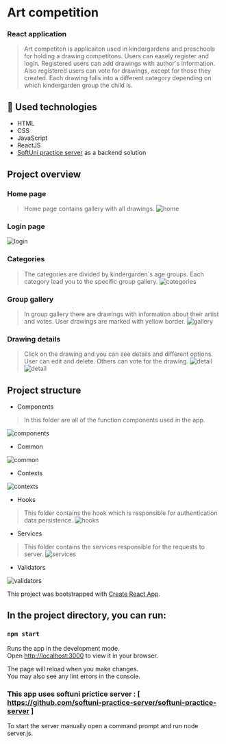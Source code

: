 # Art competition

### React application


> Art competiton is applicaiton used in kindergardens and preschools for holding a drawing competitons. Users can easely register and login.
> Registered users can add drawings with author`s information. Also registered users can vote for drawings, except for those they created.
> Еach drawing falls into a different category depending on which kindergarden group the child is.


## :hammer: Used technologies
* HTML
* CSS
* JavaScript 
* ReactJS
* [SoftUni practice server](https://github.com/softuni-practice-server/softuni-practice-server) as a backend solution



## Project overview

### Home page
> Home page contains gallery with all drawings.
![home](https://user-images.githubusercontent.com/85222435/227804340-5344bbad-fff5-49bd-9000-613a0d7fa126.png)


### Login page

![login](https://user-images.githubusercontent.com/85222435/227804353-e070fdcf-b3ac-4f71-bea6-13aae398a070.png)

### Categories
>The categories are divided by kindergarden`s age groups. 
>Each category lead you to the specific group gallery.
![categories](https://user-images.githubusercontent.com/85222435/227804381-6d481cfb-293c-4274-b436-ecc8b7eb138f.png)


### Group gallery
>In group gallery there are drawings with information about their artist and votes.
>User drawings are marked with yellow border.
![gallery](https://user-images.githubusercontent.com/85222435/227804390-033aa15c-7090-4f35-8942-476ce771691b.png)

### Drawing details
>Click on the drawing and you can see details and different options. 
>User can edit and delete. Others can vote for the drawing.
![detail](https://user-images.githubusercontent.com/85222435/227804395-34b5e754-14a2-428b-b7d3-94f866832918.png)
![detail](https://user-images.githubusercontent.com/85222435/227804400-f4f48351-27b3-4073-8a5c-6db12e1c18e5.png)


## Project structure

- Components
>In this folder are all of the function components used in the app.

![components](https://user-images.githubusercontent.com/85222435/227801576-f9ee83e6-1dd7-4896-bc6c-1b56b91c57a0.png)

- Common

![common](https://user-images.githubusercontent.com/85222435/227802106-3f5e235f-da85-4b39-abd6-c1ae78d79546.png)

- Contexts

![contexts](https://user-images.githubusercontent.com/85222435/227802173-fa36b417-9fbe-48fc-8078-c6a0879ebf52.png)

- Hooks
>This folder contains the hook which is responsible for authentication data persistence.
![hooks](https://user-images.githubusercontent.com/85222435/227802183-f4ed33e3-cc24-4593-bbb0-5cb810a6d531.png)

- Services
>This folder contains the services responsible for the requests to server.
![services](https://user-images.githubusercontent.com/85222435/227802200-d9a01dbd-ac4a-4278-bc68-16c4591f716d.png)

- Validators

![validators](https://user-images.githubusercontent.com/85222435/227802210-f4c380fc-172a-4c9b-bee9-e078584c950b.png)

This project was bootstrapped with [Create React App](https://github.com/facebook/create-react-app).

##  In the project directory, you can run:
### `npm start`

Runs the app in the development mode.\
Open [http://localhost:3000](http://localhost:3000) to view it in your browser.

The page will reload when you make changes.\
You may also see any lint errors in the console.


### This app uses softuni prictice server : [ https://github.com/softuni-practice-server/softuni-practice-server ]

To start the server manually open a command prompt and run node server.js.